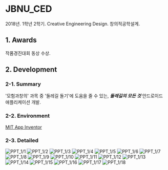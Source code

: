 # JBNU_CED

2018년. 1학년 2학기. Creative Engineering Design. 창의적공학설계.

## 1. Awards

작품경진대회 동상 수상.

## 2. Development

### 2-1. Summary

'모험과창의' 과목 중 '둘레길 돌기'에 도움을 줄 수 있는, ***둘레길의 모든 것*** 안드로이드 애플리케이션 개발.

### 2-2. Environment

[MIT App Inventor](https://appinventor.mit.edu/)

### 2-3. Detailed

![PPT_1/1](./Docs/README/1.jpg)
![PPT_1/2](./Docs/README/2.jpg)
![PPT_1/3](./Docs/README/3.jpg)
![PPT_1/4](./Docs/README/4.jpg)
![PPT_1/5](./Docs/README/5.jpg)
![PPT_1/6](./Docs/README/6.jpg)
![PPT_1/7](./Docs/README/7.jpg)
![PPT_1/8](./Docs/README/8.jpg)
![PPT_1/9](./Docs/README/9.jpg)
![PPT_1/10](./Docs/README/10.jpg)
![PPT_1/11](./Docs/README/11.jpg)
![PPT_1/12](./Docs/README/12.jpg)
![PPT_1/13](./Docs/README/13.jpg)
![PPT_1/14](./Docs/README/14.jpg)
![PPT_1/15](./Docs/README/15.jpg)
![PPT_1/16](./Docs/README/16.jpg)
![PPT_1/17](./Docs/README/17.jpg)
![PPT_1/18](./Docs/README/18.jpg)
